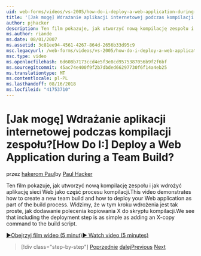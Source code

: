```yaml
---
uid: web-forms/videos/vs-2005/how-do-i-deploy-a-web-application-during-a-team-build
title: '[Jak mogę] Wdrażanie aplikacji internetowej podczas kompilacji zespołu? | Microsoft Docs'
author: pjhacker
description: Ten film pokazuje, jak utworzyć nową kompilację zespołu i jak wdrożyć aplikację sieci Web jako część procesu kompilacji. Widzimy, że w tym deploym...
ms.author: riande
ms.date: 08/01/2007
ms.assetid: 3c81ee94-4561-4267-864d-2656b33d95c9
msc.legacyurl: /web-forms/videos/vs-2005/how-do-i-deploy-a-web-application-during-a-team-build
msc.type: video
ms.openlocfilehash: 6d608b7173ccd4e5f3e8cd9575387056b9f2f6bf
ms.sourcegitcommit: 45ac74e400f9f2b7dbded66297730f6f14a4eb25
ms.translationtype: MT
ms.contentlocale: pl-PL
ms.lasthandoff: 08/16/2018
ms.locfileid: "41753710"
---
```

<a name="how-do-i-deploy-a-web-application-during-a-team-build"></a><span data-ttu-id="67ec9-105">[Jak mogę] Wdrażanie aplikacji internetowej podczas kompilacji zespołu?</span><span class="sxs-lookup"><span data-stu-id="67ec9-105">[How Do I:] Deploy a Web Application during a Team Build?</span></span>
====================
<span data-ttu-id="67ec9-106">przez [hakerom Paul](https://github.com/pjhacker)</span><span class="sxs-lookup"><span data-stu-id="67ec9-106">by [Paul Hacker](https://github.com/pjhacker)</span></span>

<span data-ttu-id="67ec9-107">Ten film pokazuje, jak utworzyć nową kompilację zespołu i jak wdrożyć aplikację sieci Web jako część procesu kompilacji.</span><span class="sxs-lookup"><span data-stu-id="67ec9-107">This video demonstrates how to create a new team build and how to deploy your Web application as part of the build process.</span></span> <span data-ttu-id="67ec9-108">Widzimy, że w tym kroku wdrożenia jest tak proste, jak dodawanie polecenia kopiowania X do skryptu kompilacji.</span><span class="sxs-lookup"><span data-stu-id="67ec9-108">We see that including the deployment step is as simple as adding an X-copy command to the build script.</span></span>

[<span data-ttu-id="67ec9-109">&#9654;Obejrzyj film wideo (5 minut)</span><span class="sxs-lookup"><span data-stu-id="67ec9-109">&#9654; Watch video (5 minutes)</span></span>](https://channel9.msdn.com/Blogs/ASP-NET-Site-Videos/how-do-i-deploy-a-web-application-during-a-team-build)

> [!div class="step-by-step"]
> <span data-ttu-id="67ec9-110">[Poprzednie](how-do-i-automate-testing-using-team-build.md)
> [dalej](how-do-i-run-unit-tests-against-a-deployed-database.md)</span><span class="sxs-lookup"><span data-stu-id="67ec9-110">[Previous](how-do-i-automate-testing-using-team-build.md)
[Next](how-do-i-run-unit-tests-against-a-deployed-database.md)</span></span>
